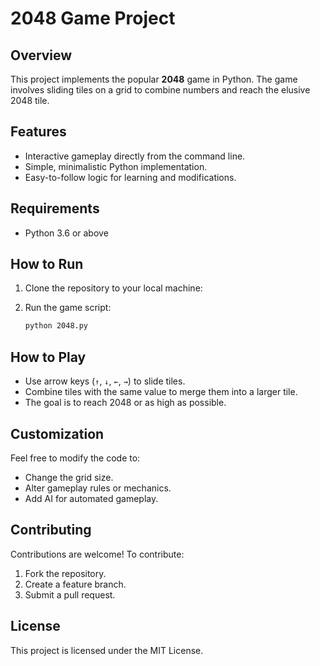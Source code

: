 
# 2048 Game Project

## Overview
This project implements the popular **2048** game in Python. The game involves sliding tiles on a grid to combine numbers and reach the elusive 2048 tile.

## Features
- Interactive gameplay directly from the command line.
- Simple, minimalistic Python implementation.
- Easy-to-follow logic for learning and modifications.

## Requirements
- Python 3.6 or above

## How to Run
1. Clone the repository to your local machine:

2. Run the game script:
   ```bash
   python 2048.py
   ```

## How to Play
- Use arrow keys (`↑`, `↓`, `←`, `→`) to slide tiles.
- Combine tiles with the same value to merge them into a larger tile.
- The goal is to reach 2048 or as high as possible.

## Customization
Feel free to modify the code to:
- Change the grid size.
- Alter gameplay rules or mechanics.
- Add AI for automated gameplay.

## Contributing
Contributions are welcome! To contribute:
1. Fork the repository.
2. Create a feature branch.
3. Submit a pull request.

## License
This project is licensed under the MIT License.
